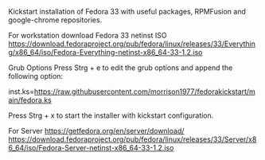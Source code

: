 Kickstart installation of Fedora 33 with useful packages, RPMFusion and google-chrome repositories.

For workstation download Fedora 33 netinst ISO
https://download.fedoraproject.org/pub/fedora/linux/releases/33/Everything/x86_64/iso/Fedora-Everything-netinst-x86_64-33-1.2.iso

Grub Options
Press Strg + e to edit the grub options and append the following option:

inst.ks=https://raw.githubusercontent.com/morrison1977/fedorakickstart/main/fedora.ks

Press Strg + x to start the installer with kickstart configuration.

For Server https://getfedora.org/en/server/download/
https://download.fedoraproject.org/pub/fedora/linux/releases/33/Server/x86_64/iso/Fedora-Server-netinst-x86_64-33-1.2.iso

